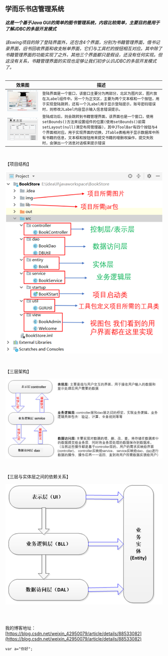 学而乐书店管理系统
---
##### 这是一个基于Java GUI的简单的图书管理系统，内容比较简单，主要目的是用于了解JDBC的多层开发模式
###### 该swing项目的除了登陆界面外，还包含4个界面，分别为书籍管理界面，借书记录界面，旧书回收界面和收支帐单界面，它们与工具栏的按钮相互对应。其中除了书籍管理界面的功能实现了之外，其他三个界面都只是假设，还没有任何实现。但这没有关系，书籍管理界面的实现也足够让我们初步认识JDBC的多层开发模式了。

效果图|描述
|----|-----|
![登陆界面](https://github.com/CD4356/BookStore/blob/master/image/wel.jpg "悬停显示")|`登陆界面是一个窗口，该窗口主要分为两部分，北区为图片区，图片放在JLabel组件中。另一个为正文区，主要为两个文本框和一个按钮，用于实现登陆跳转，还有一个JLabel用于显示登陆提示，账号密码错误时，则修改JLabel内容显示输入信息错误提示。`
![书籍管理界面](https://github.com/CD4356/BookStore/blob/master/image/admin.jpg "悬停显示")|`登陆成功后，则会跳转到书籍管理界面，该界面也是一个窗口，使用setBounds()方法来设置组件的位置(使用setBounds()前需setLayout(null)清空布局管理器)，其中JToolBar有四个按钮与4个界面相对应。用于实现界面的切换，JTable表格用于显示数据库中所有书籍的信息，文本框和按钮用来提交书籍的增删改操作，提交失败时，会弹出一个消息对话框来提示错误`

<br>

【项目结构】

![项目结构](https://github.com/CD4356/BookStore/blob/master/image/jiegou.jpg "项目结构")

<br>

【三层架构】

![三层架构](https://github.com/CD4356/BookStore/blob/master/image/san.png "三层架构")

<br>

【三层与实体层之间的依赖关系】

![三层与实体层之间的依赖关系](https://github.com/CD4356/BookStore/blob/master/image/san_and_entity.png "三层与实体层之间的依赖关系")

<br><br>

我的博客地址：[https://blog.csdn.net/weixin_42950079/article/details/88533082](https://blog.csdn.net/weixin_42950079/article/details/88533082)

```
var a="你好";
```

